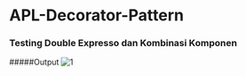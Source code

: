 # APL-Decorator-Pattern

### Testing Double Expresso dan Kombinasi Komponen

#####Output
![1](/APL/sScreenshot_23.png)
